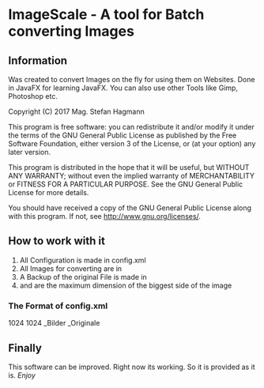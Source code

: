 # ImageScale - A tool for Batch converting Images

## Information

Was created to convert Images on the fly for using them on Websites.
Done in JavaFX for learning JavaFX. You can also use other Tools like Gimp, Photoshop etc.

Copyright (C) 2017 Mag. Stefan Hagmann

This program is free software: you can redistribute it and/or modify
it under the terms of the GNU General Public License as published by
the Free Software Foundation, either version 3 of the License, or
(at your option) any later version.

This program is distributed in the hope that it will be useful,
but WITHOUT ANY WARRANTY; without even the implied warranty of
MERCHANTABILITY or FITNESS FOR A PARTICULAR PURPOSE.  See the
GNU General Public License for more details.

You should have received a copy of the GNU General Public License
along with this program.  If not, see <http://www.gnu.org/licenses/>.


## How to work with it
1. All Configuration is made in config.xml
2. All Images for converting are in <image-dir>
3. A Backup of the original File is made in <backup-dir>
4. <max-width> and <max-heigt> are the maximum dimension of the biggest side of the image


### The Format of config.xml
<config>  
  <max-width>1024</max-width>
  <max-height>1024</max-height>
  <image-dir>_Bilder</image-dir>
  <backup-dir>_Originale</backup-dir>
</config>

## Finally
This software can be improved. Right now its working.
So it is provided as it is. *Enjoy*
